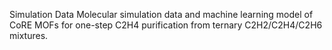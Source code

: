 Simulation Data
Molecular simulation data and machine learning model of CoRE MOFs for one-step C2H4 purification from ternary C2H2/C2H4/C2H6 mixtures.
